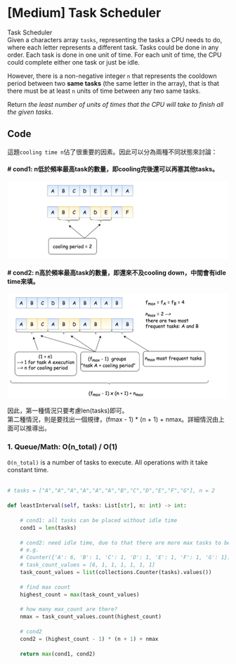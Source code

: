 # \[Medium\] Task Scheduler

Task Scheduler  
Given a characters array `tasks`, representing the tasks a CPU needs to do, where each letter represents a different task. Tasks could be done in any order. Each task is done in one unit of time. For each unit of time, the CPU could complete either one task or just be idle.

However, there is a non-negative integer `n` that represents the cooldown period between two **same tasks** \(the same letter in the array\), that is that there must be at least `n` units of time between any two same tasks.

Return _the least number of units of times that the CPU will take to finish all the given tasks_.

## Code

這題`cooling time n`佔了很重要的因素。因此可以分為兩種不同狀態來討論：

#### \# cond1: n低於頻率最高task的數量，即cooling完後還可以再塞其他tasks。

![](../../.gitbook/assets/image%20%285%29.png)

#### \# cond2: n高於頻率最高task的數量，即還來不及cooling down，中間會有idle time來填。 

![](../../.gitbook/assets/image%20%284%29.png)

因此，第一種情況只要考慮len\(tasks\)即可。  
第二種情況，則是要找出一個規律，\(fmax - 1\) \* \(n + 1\) + nmax。詳細情況由上面可以推導出。

### 1. Queue/Math: O\(n\_total\) / O\(1\)

`O(n_total)`  is a number of tasks to execute. All operations with it take constant time. 

```python

# tasks = ["A","A","A","A","A","A","B","C","D","E","F","G"], n = 2

def leastInterval(self, tasks: List[str], n: int) -> int:
    
    # cond1: all tasks can be placed without idle time
    cond1 = len(tasks)
    
    # cond2: need idle time, due to that there are more max tasks to be considered 
    # e.g.
    # Counter({'A': 6, 'B': 1, 'C': 1, 'D': 1, 'E': 1, 'F': 1, 'G': 1})
    # task_count_values = [6, 1, 1, 1, 1, 1, 1]
    task_count_values = list(collections.Counter(tasks).values())
    
    # find max count 
    highest_count = max(task_count_values)
    
    # how many max_count are there? 
    nmax = task_count_values.count(highest_count)
    
    # cond2
    cond2 = (highest_count - 1) * (n + 1) + nmax
    
    return max(cond1, cond2)
```

